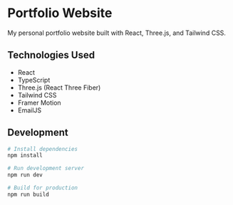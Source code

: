 # Portfolio Website

My personal portfolio website built with React, Three.js, and Tailwind CSS.

## Technologies Used

- React
- TypeScript
- Three.js (React Three Fiber)
- Tailwind CSS
- Framer Motion
- EmailJS

## Development

```bash
# Install dependencies
npm install

# Run development server
npm run dev

# Build for production
npm run build
```
